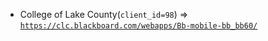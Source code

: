  - College of Lake County(`client_id=98`) => [`https://clc.blackboard.com/webapps/Bb-mobile-bb_bb60/`](https://clc.blackboard.com/webapps/Bb-mobile-bb_bb60/)
